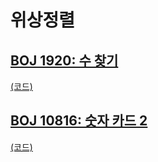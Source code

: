 # 위상정렬

## [BOJ 1920: 수 찾기](https://www.acmicpc.net/problem/1920)
[(코드)](https://github.com/DJ-archive/Algorithm-DataStructure/blob/main/0minyoung0/algorithm/19_위상정렬/Boj1920.java)

## [BOJ 10816: 숫자 카드 2](https://www.acmicpc.net/problem/10816)
[(코드)](https://github.com/DJ-archive/Algorithm-DataStructure/blob/main/0minyoung0/algorithm/19_위상정렬/Boj10816.java)
